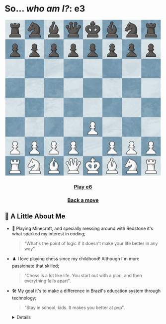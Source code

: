 # So... *who am I?*: e3
<div align="center">
<img src="https://raw.githubusercontent.com/slaywithoutd/slaywithoutd/main/e3board.png" alt="Chess Board e3" width="500"/>

  <h3><a href="e6.md">Play e6</a></h3>
  <h3><a href="README.md">Back a move</a></h3>
</div>


## 🏹 A Little About Me
- 🌌 Playing Minecraft, and specially messing around with Redstone it's what sparked my interest in coding;
  > "What's the point of logic if it doesn't make your life better in any way".
- ♟️ I love playing chess since my childhood! Although I'm more passionate that skilled;
  > "Chess is a lot like life. You start out with a plan, and then everything falls apart".
- 🛠 My goal it's to make a difference in Brazil's education system through technology;
  > "Stay in school, kids. It makes you better at pvp".
   <details>

